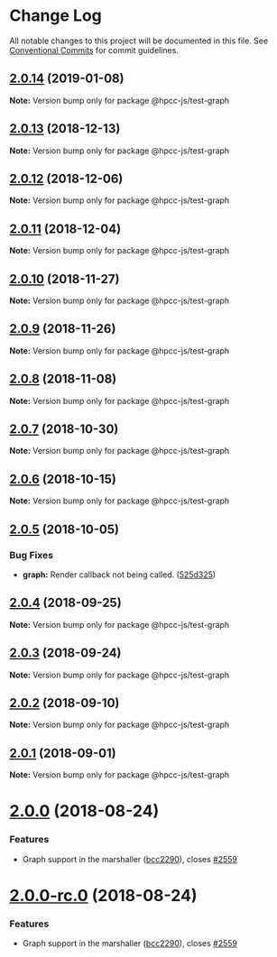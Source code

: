 # Change Log

All notable changes to this project will be documented in this file.
See [Conventional Commits](https://conventionalcommits.org) for commit guidelines.

## [2.0.14](https://github.com/GordonSmith/Visualization/compare/@hpcc-js/test-graph@2.0.13...@hpcc-js/test-graph@2.0.14) (2019-01-08)

**Note:** Version bump only for package @hpcc-js/test-graph






## [2.0.13](https://github.com/GordonSmith/Visualization/compare/@hpcc-js/test-graph@2.0.12...@hpcc-js/test-graph@2.0.13) (2018-12-13)

**Note:** Version bump only for package @hpcc-js/test-graph






## [2.0.12](https://github.com/GordonSmith/Visualization/compare/@hpcc-js/test-graph@2.0.11...@hpcc-js/test-graph@2.0.12) (2018-12-06)

**Note:** Version bump only for package @hpcc-js/test-graph






## [2.0.11](https://github.com/GordonSmith/Visualization/compare/@hpcc-js/test-graph@2.0.10...@hpcc-js/test-graph@2.0.11) (2018-12-04)

**Note:** Version bump only for package @hpcc-js/test-graph






## [2.0.10](https://github.com/GordonSmith/Visualization/compare/@hpcc-js/test-graph@2.0.9...@hpcc-js/test-graph@2.0.10) (2018-11-27)

**Note:** Version bump only for package @hpcc-js/test-graph






<a name="2.0.9"></a>
## [2.0.9](https://github.com/GordonSmith/Visualization/compare/@hpcc-js/test-graph@2.0.8...@hpcc-js/test-graph@2.0.9) (2018-11-26)

**Note:** Version bump only for package @hpcc-js/test-graph





<a name="2.0.8"></a>
## [2.0.8](https://github.com/GordonSmith/Visualization/compare/@hpcc-js/test-graph@2.0.7...@hpcc-js/test-graph@2.0.8) (2018-11-08)

**Note:** Version bump only for package @hpcc-js/test-graph





<a name="2.0.7"></a>
## [2.0.7](https://github.com/GordonSmith/Visualization/compare/@hpcc-js/test-graph@2.0.6...@hpcc-js/test-graph@2.0.7) (2018-10-30)

**Note:** Version bump only for package @hpcc-js/test-graph





<a name="2.0.6"></a>
## [2.0.6](https://github.com/GordonSmith/Visualization/compare/@hpcc-js/test-graph@2.0.5...@hpcc-js/test-graph@2.0.6) (2018-10-15)

**Note:** Version bump only for package @hpcc-js/test-graph





<a name="2.0.5"></a>
## [2.0.5](https://github.com/GordonSmith/Visualization/compare/@hpcc-js/test-graph@2.0.4...@hpcc-js/test-graph@2.0.5) (2018-10-05)


### Bug Fixes

* **graph:** Render callback not being called. ([525d325](https://github.com/GordonSmith/Visualization/commit/525d325))





<a name="2.0.4"></a>
## [2.0.4](https://github.com/GordonSmith/Visualization/compare/@hpcc-js/test-graph@2.0.3...@hpcc-js/test-graph@2.0.4) (2018-09-25)

**Note:** Version bump only for package @hpcc-js/test-graph





<a name="2.0.3"></a>
## [2.0.3](https://github.com/GordonSmith/Visualization/compare/@hpcc-js/test-graph@2.0.2...@hpcc-js/test-graph@2.0.3) (2018-09-24)

**Note:** Version bump only for package @hpcc-js/test-graph





<a name="2.0.2"></a>
## [2.0.2](https://github.com/GordonSmith/Visualization/compare/@hpcc-js/test-graph@2.0.1...@hpcc-js/test-graph@2.0.2) (2018-09-10)

**Note:** Version bump only for package @hpcc-js/test-graph





<a name="2.0.1"></a>
## [2.0.1](https://github.com/GordonSmith/Visualization/compare/@hpcc-js/test-graph@2.0.0...@hpcc-js/test-graph@2.0.1) (2018-09-01)

**Note:** Version bump only for package @hpcc-js/test-graph





<a name="2.0.0"></a>
# [2.0.0](https://github.com/GordonSmith/Visualization/compare/@hpcc-js/test-graph@0.0.58...@hpcc-js/test-graph@2.0.0) (2018-08-24)


### Features

* Graph support in the marshaller ([bcc2290](https://github.com/GordonSmith/Visualization/commit/bcc2290)), closes [#2559](https://github.com/GordonSmith/Visualization/issues/2559)





<a name="2.0.0-rc.0"></a>
# [2.0.0-rc.0](https://github.com/GordonSmith/Visualization/compare/@hpcc-js/test-graph@0.0.58...@hpcc-js/test-graph@2.0.0-rc.0) (2018-08-24)


### Features

* Graph support in the marshaller ([bcc2290](https://github.com/GordonSmith/Visualization/commit/bcc2290)), closes [#2559](https://github.com/GordonSmith/Visualization/issues/2559)
